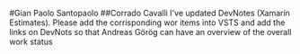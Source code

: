 #Gian Paolo Santopaolo
##Corrado Cavalli I've updated DevNotes (Xamarin Estimates). Please add the corrisponding wor items into VSTS and add the links on DevNots so that Andreas Görög can have an overview of the overall work status
